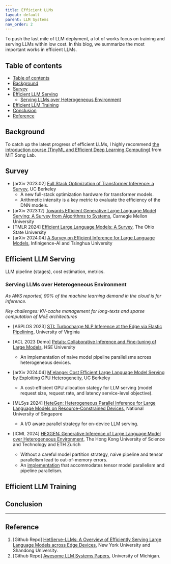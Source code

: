 ```yaml
---
title: Efficient LLMs
layout: default
parent: LLM Systems
nav_order: 2
---
```

To push the last mile of LLM deplyment, a lot of works focus on training and serving LLMs within low cost. In this blog, we summarize the most important works in efficient LLMs.

## Table of contents
- [Table of contents](#table-of-contents)
- [Background](#background)
- [Survey](#survey)
- [Efficient LLM Serving](#efficient-llm-serving)
  - [Serving LLMs over Heterogeneous Environment](#serving-llms-over-heterogeneous-environment)
- [Efficient LLM Training](#efficient-llm-training)
- [Conclusion](#conclusion)
- [Reference](#reference)

## Background
To catch up the latest progress of efficient LLMs, I highly recommend [the introduction course (TinyML and Efficient Deep Learning Computing)](https://hanlab.mit.edu/courses/2023-fall-65940) from MIT Song Lab.

## Survey
- [arXiv 2023.02] [Full Stack Optimization of Transformer Inference: a Survey](https://arxiv.org/abs/2302.14017), UC Berkeley
  - A new full-stack optimization hardware for transformer models.
  - Arithmetic intensity is a key metric to evaluate the efficiency of the DNN models.
- [arXiv 2023.12] [Towards Efficient Generative Large Language Model Serving: A Survey from Algorithms to Systems](https://arxiv.org/pdf/2312.15234), Carnegie Mellon University
- [TMLR 2024] [Efficient Large Language Models: A Survey](https://github.com/AIoT-MLSys-Lab/Efficient-LLMs-Survey), The Ohio State University
- [arXiv 2024.04] [A Survey on Efficient Inference for Large Language Models](https://arxiv.org/abs/2404.14294), Infinigence-AI and Tsinghua University

## Efficient LLM Serving
LLM pipeline (stages), cost estimation, metrics.

### Serving LLMs over Heterogeneous Environment

_As AWS reported, 90% of the machine learning demand in the cloud is for inference._

_Key challenges: KV-cache management for long-texts and sparse computation of MoE architectures_

- [ASPLOS 2023] [STI: Turbocharge NLP Inference at the Edge via Elastic
Pipelining](https://arxiv.org/pdf/2207.05022), University of Virginia

- [ACL 2023 Demo] [Petals: Collaborative Inference and Fine-tuning of Large Models](https://aclanthology.org/2023.acl-demo.54/), HSE University
  - An implementation of naive model pipeline parallelisms across heterogeneous devices. 

- [arXiv 2024.04] [M´elange: Cost Efficient Large Language Model Serving by
Exploiting GPU Heterogeneity](https://arxiv.org/pdf/2404.14527), UC Berkeley
  - A cost-efficient GPU allocation stategy for LLM serving (model request size, request rate, and latency service-level objective).

- [MLSys 2024] [HeteGen: Heterogeneous Parallel Inference for Large Language Models on Resource-Constrained Devices](https://arxiv.org/abs/2403.01164), National University of Singapore
  - A I/O aware parallel strategy for on-device LLM serving.

- [ICML 2024] [HEXGEN: Generative Inference of Large Language Model
over Heterogeneous Environment](https://arxiv.org/pdf/2311.11514), The Hong Kong University of Science and Technology and ETH Zurich
    - Without a careful model partition strategy, naive pipeline and tensor parallelism lead to out-of-memory errors.
    - An [implementation](https://github.com/Relaxed-System-Lab/HexGen) that accommodates tensor model parallelism and pipeline parallelism. 
  
## Efficient LLM Training


## Conclusion

---

## Reference
1. [Github Repo] [HetServe-LLMs: A Overview of Efficiently Serving Large Language Models across Edge Devices](https://github.com/Jason-cs18/HetServe-LLMs), New York University and Shandong University.
2. [Github Repo] [Awesome LLM Systems Papers](https://github.com/AmberLJC/LLMSys-PaperList), University of Michigan.

